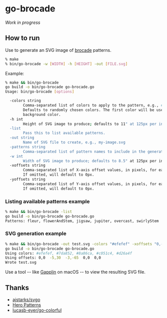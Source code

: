 # go-brocade

*Work in progress*

## How to run

Use to generate an SVG image of [brocade](https://en.wikipedia.org/wiki/Brocade) patterns.

```sh
% make
% bin/go-brocade -w [WIDTH] -h [HEIGHT] -out [FILE.svg]
```

Example:

```sh
% make && bin/go-brocade
go build -o bin/go-brocade go-brocade.go
Usage: bin/go-brocade [options]

  -colors string
    	Comma-separated list of colors to apply to the pattern, e.g., #ff00ff,#999999.
    	Defaults to randomly chosen colors. The first color will be used for the
    	background color.
  -h int
    	Height of SVG image to produce; defaults to 11" at 125px per inch (default 1375)
  -list
    	Pass this to list available patterns.
  -out string
    	Name of SVG file to create, e.g., my-image.svg
  -patterns string
    	Comma-separated list of pattern names to include in the generated image. (default "flowerAndStem,swirlyStem,fleur")
  -w int
    	Width of SVG image to produce; defaults to 8.5" at 125px per inch (default 1063)
  -xoffsets string
    	Comma-separated list of X-axis offset values, in pixels, for each pattern.
    	If omitted, will default to 0px.
  -yoffsets string
    	Comma-separated list of Y-axis offset values, in pixels, for each pattern.
    	If omitted, will default to 0px.
```

### Listing available patterns example

```sh
% make && bin/go-brocade -list
go build -o bin/go-brocade go-brocade.go
Patterns: fleur, flowerAndStem, jigsaw, jupiter, overcast, swirlyStem
```

### SVG generation example

```sh
% make && bin/go-brocade -out test.svg -colors "#efefef" -xoffsets "0,-5,-3" -yoffsets "0,30,-65" && open test.svg
go build -o bin/go-brocade go-brocade.go
Using colors: #efefef, #7da852, #8a86ca, #c051c4, #d26a4f
Using offsets: 0,0  -5,30  -3,-65  0,0  0,0
Wrote test.svg
```

Use a tool -- like [Gapplin](http://gapplin.wolfrosch.com) on macOS -- to view
the resulting SVG file.

## Thanks

- [ajstarks/svgo](https://github.com/ajstarks/svgo)
- [Hero Patterns](https://www.heropatterns.com)
- [lucasb-eyer/go-colorful](https://github.com/lucasb-eyer/go-colorful)
